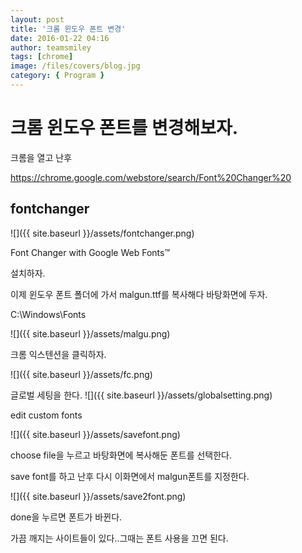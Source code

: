 ```yaml
---
layout: post
title: '크롬 윈도우 폰트 변경'
date: 2016-01-22 04:16
author: teamsmiley
tags: [chrome]
image: /files/covers/blog.jpg
category: { Program }
---
```


# 크롬 윈도우 폰트를 변경해보자.

크롬을 열고 난후

https://chrome.google.com/webstore/search/Font%20Changer%20

## fontchanger

![]({{ site.baseurl }}/assets/fontchanger.png)

Font Changer with Google Web Fonts™

설치하자.

이제 윈도우 폰트 폴더에 가서 malgun.ttf를 복사해다 바탕화면에 두자.

C:\Windows\Fonts

![]({{ site.baseurl }}/assets/malgu.png)

크롬 익스텐션을 클릭하자.

![]({{ site.baseurl }}/assets/fc.png)

글로벌 세팅을 한다.
![]({{ site.baseurl }}/assets/globalsetting.png)

edit custom fonts

![]({{ site.baseurl }}/assets/savefont.png)

choose file을 누르고 바탕화면에 복사해둔 폰트를 선택한다.

save font를 하고 난후 다시 이화면에서 malgun폰트를 지정한다.

![]({{ site.baseurl }}/assets/save2font.png)

done을 누르면 폰트가 바뀐다.

가끔 깨지는 사이트들이 있다..그때는 폰트 사용을 끄면 된다.
